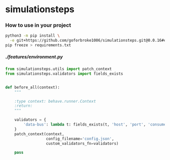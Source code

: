 # simulationsteps


### How to use in your project

```bash
python3 -m pip install \
  -e git+https://github.com/goforbroke1006/simulationsteps.git@0.0.16#egg=simulationsteps
pip freeze > requirements.txt
```

##### ./features/environment.py

```python
from simulationsteps.utils import patch_context
from simulationsteps.validators import fields_exists


def before_all(context):
    """

    :type context: behave.runner.Context
    :return:
    """

    validators = {
        'data-bus': lambda t: fields_exists(t, 'host', 'port', 'consumer')
    }
    patch_context(context,
                  config_filename='config.json',
                  custom_validators_fn=validators)

    pass
```